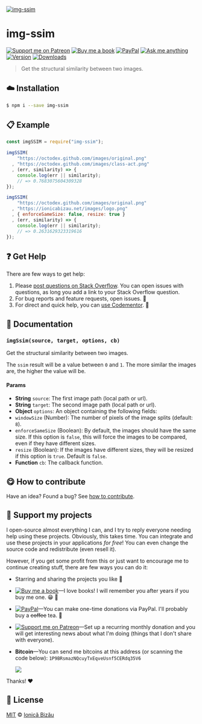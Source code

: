 <!-- Please do not edit this file. Edit the `blah` field in the `package.json` instead. If in doubt, open an issue. -->


[![img-ssim](http://i.imgur.com/tXlhphU.png)](#)

# img-ssim

 [![Support me on Patreon][badge_patreon]][patreon] [![Buy me a book][badge_amazon]][amazon] [![PayPal][badge_paypal_donate]][paypal-donations] [![Ask me anything](https://img.shields.io/badge/ask%20me-anything-1abc9c.svg)](https://github.com/IonicaBizau/ama) [![Version](https://img.shields.io/npm/v/img-ssim.svg)](https://www.npmjs.com/package/img-ssim) [![Downloads](https://img.shields.io/npm/dt/img-ssim.svg)](https://www.npmjs.com/package/img-ssim)

> Get the structural similarity between two images.

## :cloud: Installation

```sh
$ npm i --save img-ssim
```


## :clipboard: Example



```js
const imgSSIM = require("img-ssim");

imgSSIM(
    "https://octodex.github.com/images/original.png"
  , "https://octodex.github.com/images/class-act.png"
  , (err, similarity) => {
    console.log(err || similarity);
    // => 0.7683075604309328
});

imgSSIM(
    "https://octodex.github.com/images/original.png"
  , "https://ionicabizau.net/images/logo.png"
  , { enforceSameSize: false, resize: true }
  , (err, similarity) => {
    console.log(err || similarity);
    // => 0.2631629323319616
});
```



## :question: Get Help

There are few ways to get help:

 1. Please [post questions on Stack Overflow](https://stackoverflow.com/questions/ask). You can open issues with questions, as long you add a link to your Stack Overflow question.
 2. For bug reports and feature requests, open issues. :bug:
 3. For direct and quick help, you can [use Codementor](https://www.codementor.io/johnnyb). :rocket:


## :memo: Documentation


### `imgSsim(source, target, options, cb)`
Get the structural similarity between two images.

The `ssim` result will be a value between `0` and `1`. The more similar the images are, the higher the value will be.

#### Params

- **String** `source`: The first image path (local path or url).
- **String** `target`: The second image path (local path or url).
- **Object** `options`: An object containing the following fields:
 - `windowSize` (Number): The number of pixels of the image splits (default: `8`).
 - `enforceSameSize` (Boolean): By default, the images should have the same size. If this option is `false`, this will force the images to be compared, even if they have different sizes.
 - `resize` (Boolean): If the images have different sizes, they will be resized if this option is `true`. Default is `false`.
- **Function** `cb`: The callback function.



## :yum: How to contribute
Have an idea? Found a bug? See [how to contribute][contributing].


## :sparkling_heart: Support my projects

I open-source almost everything I can, and I try to reply everyone needing help using these projects. Obviously,
this takes time. You can integrate and use these projects in your applications *for free*! You can even change the source code and redistribute (even resell it).

However, if you get some profit from this or just want to encourage me to continue creating stuff, there are few ways you can do it:

 - Starring and sharing the projects you like :rocket:
 - [![Buy me a book][badge_amazon]][amazon]—I love books! I will remember you after years if you buy me one. :grin: :book:
 - [![PayPal][badge_paypal]][paypal-donations]—You can make one-time donations via PayPal. I'll probably buy a ~~coffee~~ tea. :tea:
 - [![Support me on Patreon][badge_patreon]][patreon]—Set up a recurring monthly donation and you will get interesting news about what I'm doing (things that I don't share with everyone).
 - **Bitcoin**—You can send me bitcoins at this address (or scanning the code below): `1P9BRsmazNQcuyTxEqveUsnf5CERdq35V6`

    ![](https://i.imgur.com/z6OQI95.png)

Thanks! :heart:



## :scroll: License

[MIT][license] © [Ionică Bizău][website]

[badge_patreon]: http://ionicabizau.github.io/badges/patreon.svg
[badge_amazon]: http://ionicabizau.github.io/badges/amazon.svg
[badge_paypal]: http://ionicabizau.github.io/badges/paypal.svg
[badge_paypal_donate]: http://ionicabizau.github.io/badges/paypal_donate.svg
[patreon]: https://www.patreon.com/ionicabizau
[amazon]: http://amzn.eu/hRo9sIZ
[paypal-donations]: https://www.paypal.com/cgi-bin/webscr?cmd=_s-xclick&hosted_button_id=RVXDDLKKLQRJW
[donate-now]: http://i.imgur.com/6cMbHOC.png

[license]: http://showalicense.com/?fullname=Ionic%C4%83%20Biz%C4%83u%20%3Cbizauionica%40gmail.com%3E%20(https%3A%2F%2Fionicabizau.net)&year=2016#license-mit
[website]: https://ionicabizau.net
[contributing]: /CONTRIBUTING.md
[docs]: /DOCUMENTATION.md
